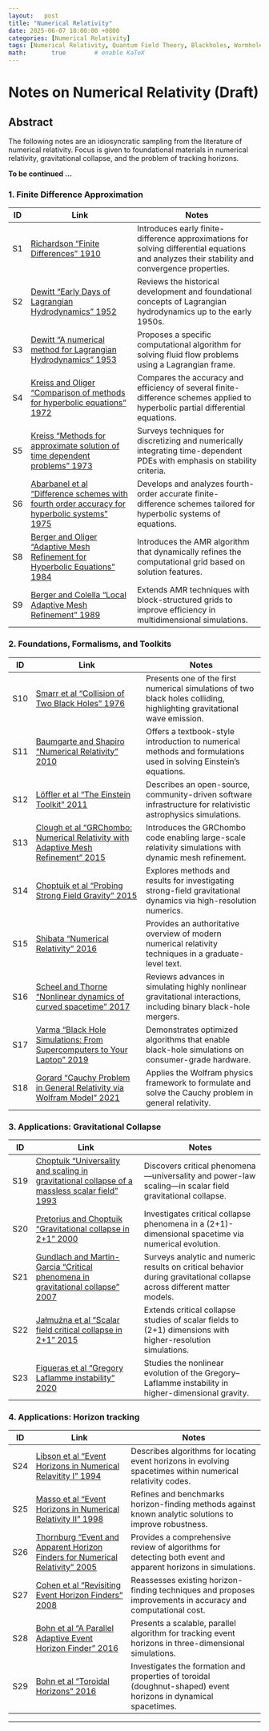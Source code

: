 ```yaml
---
layout:   post
title: "Numerical Relativity"
date: 2025-06-07 10:00:00 +0800
categories: [Numerical Relativity]
tags: [Numerical Relativity, Quantum Field Theory, Blackholes, Wormholes, Scientific Computation]
math:       true        # enable KaTeX
---
```

# Notes on Numerical Relativity (Draft)

## Abstract

The following notes are an idiosyncratic sampling from the literature of numerical relativity. Focus is given to foundational materials in numerical relativity, gravitational collapse, and the problem of tracking horizons.    

**To be continued ...**

### 1. Finite Difference Approximation

| ID  | Link  | Notes |
| --- | ----- | ----- |
| S1  | [Richardson “Finite Differences” 1910](https://royalsocietypublishing.org/doi/10.1098/rsta.1911.0009) | Introduces early finite-difference approximations for solving differential equations and analyzes their stability and convergence properties. |
| S2  | [Dewitt “Early Days of Lagrangian Hydrodynamics” 1952](https://wwwrel.ph.utexas.edu/Members/dewitt/pubsBryce.pdf) | Reviews the historical development and foundational concepts of Lagrangian hydrodynamics up to the early 1950s. |
| S3  | [Dewitt “A numerical method for Lagrangian Hydrodynamics” 1953](https://wwwrel.ph.utexas.edu/Members/dewitt/pubsBryce.pdf) | Proposes a specific computational algorithm for solving fluid flow problems using a Lagrangian frame. |
| S4  | [Kreiss and Oliger “Comparison of methods for hyperbolic equations” 1972](https://onlinelibrary.wiley.com/doi/abs/10.1111/j.2153-3490.1972.tb01547.x) | Compares the accuracy and efficiency of several finite-difference schemes applied to hyperbolic partial differential equations. |
| S5  | [Kreiss “Methods for approximate solution of time dependent problems” 1973](https://www.semanticscholar.org/paper/Methods-for-the-approximate-solution-of-time-Kreiss/283319b5fd1f578b66d40db8e26fa9f587bbd396) | Surveys techniques for discretizing and numerically integrating time-dependent PDEs with emphasis on stability criteria. |
| S6  | [Abarbanel et al “Difference schemes with fourth order accuracy for hyperbolic systems” 1975](https://epubs.siam.org/doi/abs/10.1137/0129029?journalCode=smjmap) | Develops and analyzes fourth-order accurate finite-difference schemes tailored for hyperbolic systems of equations. |
| S8  | [Berger and Oliger “Adaptive Mesh Refinement for Hyperbolic Equations” 1984](https://www.sciencedirect.com/science/article/abs/pii/0021999184900731) | Introduces the AMR algorithm that dynamically refines the computational grid based on solution features. |
| S9  | [Berger and Colella “Local Adaptive Mesh Refinement” 1989](https://www.sciencedirect.com/science/article/pii/0021999189900351) | Extends AMR techniques with block-structured grids to improve efficiency in multidimensional simulations. |


### 2. Foundations, Formalisms, and Toolkits

| ID  | Link  | Notes |
| --- | ----- | ----- |
| S10  | [Smarr et al “Collision of Two Black Holes” 1976](https://journals.aps.org/prd/abstract/10.1103/PhysRevD.14.2443) | Presents one of the first numerical simulations of two black holes colliding, highlighting gravitational wave emission. |
| S11 | [Baumgarte and Shapiro “Numerical Relativity” 2010](https://bh0.physics.ubc.ca/Doc/baumgarte_shapiro/baumgarate_shapiro.pdf) | Offers a textbook-style introduction to numerical methods and formulations used in solving Einstein’s equations. |
| S12 | [Löffler et al “The Einstein Toolkit” 2011](https://arxiv.org/abs/1111.3344) | Describes an open-source, community-driven software infrastructure for relativistic astrophysics simulations. |
| S13 | [Clough et al “GRChombo: Numerical Relativity with Adaptive Mesh Refinement” 2015](https://arxiv.org/abs/1503.03436) | Introduces the GRChombo code enabling large-scale relativity simulations with dynamic mesh refinement. |
| S14 | [Choptuik et al “Probing Strong Field Gravity” 2015](https://arxiv.org/abs/1502.06853) | Explores methods and results for investigating strong-field gravitational dynamics via high-resolution numerics. |
| S15 | [Shibata “Numerical Relativity” 2016](https://www.worldscientific.com/worldscibooks/10.1142/9692?srsltid=AfmBOoqjEVlvLcbrWhfAKKxbYCf6aXEOvYGCio7urp9WKh2FsH6I-uQz#t=aboutBook) | Provides an authoritative overview of modern numerical relativity techniques in a graduate-level text. |
| S16 | [Scheel and Thorne “Nonlinear dynamics of curved spacetime” 2017](https://arxiv.org/abs/1706.09078) | Reviews advances in simulating highly nonlinear gravitational interactions, including binary black-hole mergers. |
| S17 | [Varma “Black Hole Simulations: From Supercomputers to Your Laptop” 2019](https://thesis.library.caltech.edu/11544/) | Demonstrates optimized algorithms that enable black-hole simulations on consumer-grade hardware. |
| S18 | [Gorard “Cauchy Problem in General Relativity via Wolfram Model” 2021](https://arxiv.org/abs/2102.09363) | Applies the Wolfram physics framework to formulate and solve the Cauchy problem in general relativity. |

### 3. Applications: Gravitational Collapse

| ID  | Link  | Notes |
| --- | ----- | ----- |
| S19 | [Choptuik “Universality and scaling in gravitational collapse of a massless scalar field” 1993](https://journals.aps.org/prl/abstract/10.1103/PhysRevLett.70.9) | Discovers critical phenomena—universality and power-law scaling—in scalar field gravitational collapse. |
| S20 | [Pretorius and Choptuik “Gravitational collapse in 2+1” 2000](https://arxiv.org/abs/gr-qc/0007008) | Investigates critical collapse phenomena in a (2+1)-dimensional spacetime via numerical evolution. |
| S21 | [Gundlach and Martin-Garcia “Critical phenomena in gravitational collapse” 2007](https://arxiv.org/abs/0711.4620) | Surveys analytic and numeric results on critical behavior during gravitational collapse across different matter models. |
| S22 | [Jałmużna et al “Scalar field critical collapse in 2+1” 2015](https://arxiv.org/abs/1510.02592) | Extends critical collapse studies of scalar fields to (2+1) dimensions with higher-resolution simulations. |
| S23 | [Figueras et al “Gregory Laflamme instability” 2020](https://arxiv.org/abs/2210.13501) | Studies the nonlinear evolution of the Gregory–Laflamme instability in higher-dimensional gravity. |

### 4. Applications: Horizon tracking 

| ID  | Link  | Notes |
| --- | ----- | ----- |
| S24 | [Libson et al “Event Horizons in Numerical Relavitity I” 1994](https://arxiv.org/abs/gr-qc/9412068) | Describes algorithms for locating event horizons in evolving spacetimes within numerical relativity codes. |
| S25 | [Masso et al “Event Horizons in Numerical Relativity II” 1998](https://arxiv.org/abs/gr-qc/9804059) | Refines and benchmarks horizon-finding methods against known analytic solutions to improve robustness. |
| S26 | [Thornburg “Event and Apparent Horizon Finders for Numerical Relativity” 2005](https://arxiv.org/abs/gr-qc/0512169) | Provides a comprehensive review of algorithms for detecting both event and apparent horizons in simulations. |
| S27 | [Cohen et al “Revisiting Event Horizon Finders” 2008](https://arxiv.org/abs/0809.2628) | Reassesses existing horizon-finding techniques and proposes improvements in accuracy and computational cost. |
| S28 | [Bohn et al “A Parallel Adaptive Event Horizon Finder” 2016](https://arxiv.org/abs/1606.00437) | Presents a scalable, parallel algorithm for tracking event horizons in three-dimensional simulations. |
| S29 | [Bohn et al “Toroidal Horizons” 2016](https://arxiv.org/abs/1606.00436) | Investigates the formation and properties of toroidal (doughnut-shaped) event horizons in dynamical spacetimes. |

---